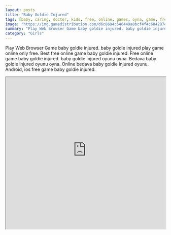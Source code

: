 ```yaml
---
layout: posts
title: "Baby Goldie Injured"
tags: [baby, caring, doctor, kids, free, online, games, oyna, game, free, games, play, play, games]
image: "https://img.gamedistribution.com/d6c8694c546449a0bcf4f4c604287ea1.jpg"
summary: "Play Web Browser Game baby goldie injured. baby goldie injured play game online only free. Best free online game baby goldie injured. Free online game baby goldie injured. baby goldie injured oyunu oyna. Bedava baby goldie injured oyunu oyna. Online bedava baby goldie injured oyunu. Android, ios free game baby goldie injured."
category: "Girls"
---
```


Play Web Browser Game baby goldie injured. baby goldie injured play game online only free. Best free online game baby goldie injured. Free online game baby goldie injured. baby goldie injured oyunu oyna. Bedava baby goldie injured oyunu oyna. Online bedava baby goldie injured oyunu. Android, ios free game baby goldie injured.

<iframe width="100%" height="480px;" src="https://html5.gamedistribution.com/d6c8694c546449a0bcf4f4c604287ea1/"></iframe>